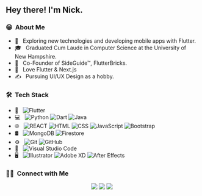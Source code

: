 <h2> Hey there! I'm Nick.</h2>

<h3> 😁 &nbsp;About Me </h3>

- 🤔 &nbsp; Exploring new technologies and developing mobile apps with Flutter.
- 🎓 &nbsp; Graduated Cum Laude in Computer Science at the University of New Hampshire.
- 💼 &nbsp; Co-Founder of SideGuide™, FlutterBricks.
- 🌱 &nbsp; Love Flutter & Next.js
- ✍️ &nbsp; Pursuing UI/UX Design as a hobby.

<h3> 🛠 &nbsp;Tech Stack</h3>

- 📱 &nbsp;
  ![Flutter](https://img.shields.io/badge/-Flutter-333333?style=flat&logo=flutter)
- 💻 &nbsp;
  ![Python](https://img.shields.io/badge/-Python-333333?style=flat&logo=python)
  ![Dart](https://img.shields.io/badge/-Dart-333333?style=flat&logo=Dart)
  ![Java](https://img.shields.io/badge/-Java-333333?style=flat&logo=Java&logoColor=007396)
- 🌐 &nbsp;
  ![REACT](https://img.shields.io/badge/-REACT-333333?style=flat&logo=REACT)
  ![HTML](https://img.shields.io/badge/-HTML-333333?style=flat&logo=HTML5)
  ![CSS](https://img.shields.io/badge/-CSS-333333?style=flat&logo=CSS3&logoColor=1572B6)
  ![JavaScript](https://img.shields.io/badge/-JavaScript-333333?style=flat&logo=javascript)
  ![Bootstrap](https://img.shields.io/badge/-Bootstrap-333333?style=flat&logo=bootstrap&logoColor=563D7C)
- 🛢 &nbsp;
  ![MongoDB](https://img.shields.io/badge/-MongoDB-333333?style=flat&logo=mongodb)
  ![Firestore](https://img.shields.io/badge/-Firebase-333333?style=flat&logo=firebase)
- ⚙️ &nbsp;
  ![Git](https://img.shields.io/badge/-Git-333333?style=flat&logo=git)
  ![GitHub](https://img.shields.io/badge/-GitHub-333333?style=flat&logo=github)
- 🔧 &nbsp;
  ![Visual Studio Code](https://img.shields.io/badge/-Visual%20Studio%20Code-333333?style=flat&logo=visual-studio-code&logoColor=007ACC)
- 🖥 &nbsp;
  ![Illustrator](https://img.shields.io/badge/-Illustrator-333333?style=flat&logo=adobe-illustrator)
  ![Adobe XD](https://img.shields.io/badge/-XD-333333?style=flat&logo=adobe-xd)
  ![After Effects](https://img.shields.io/badge/-AfterEffects-333333?style=flat&logo=adobe-after-effects) 

<h3> 🤝🏻 &nbsp;Connect with Me </h3>

<p align="center">
<a href="https://hallhub.app"><img src="https://img.shields.io/badge/-hallhub.app-3423A6?style=flat-square&logo=Google-Chrome&logoColor=white"/></a>
<a href="https://linkedin.com/in/nicolas-silberstein-camara"><img src="https://img.shields.io/badge/-Nick-0077B5?style=flat-square&logo=Linkedin&logoColor=white"/></a>
<a href="mailto:nicolascamara29@gmail.com"><img src="https://img.shields.io/badge/-nicolascamara29@gmail.com-D14836?style=flat-square&logo=Gmail&logoColor=white"/></a>
</p>
